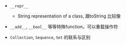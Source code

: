 - `__repr__`
    - String representation of a class, 跟toString 比较像

- `__add__`, `__bool__` 等等特殊function，可以重载操作符

- `Collection`, `Sequence`, `Set` 的联系与区别
